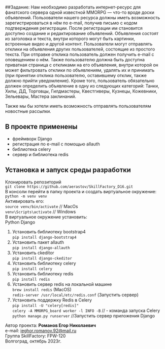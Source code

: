 ##Задание:
Нам необходимо разработать интернет-ресурс для фанатского сервера одной известной MMORPG — что-то вроде доски объявлений. 
Пользователи нашего ресурса должны иметь возможность зарегистрироваться в нём по e-mail, получив письмо с кодом 
подтверждения регистрации. После регистрации им становится доступно создание и редактирование объявлений. 
Объявления состоят из заголовка и текста, внутри которого могут быть картинки, встроенные видео и другой контент. 
Пользователи могут отправлять отклики на объявления других пользователей, состоящие из простого текста. 
При отправке отклика пользователь должен получить e-mail с оповещением о нём. Также пользователю должна быть доступна 
приватная страница с откликами на его объявления, внутри которой он может фильтровать отклики по объявлениям, удалять 
их и принимать (при принятии отклика пользователю, оставившему отклик, также должно прийти уведомление). Кроме того, 
пользователь обязательно должен определить объявление в одну из следующих категорий: Танки, Хилы, ДД, Торговцы, 
Гилдмастеры, Квестгиверы, Кузнецы, Кожевники, Зельевары, Мастера заклинаний.

Также мы бы хотели иметь возможность отправлять пользователям новостные рассылки.


## В проекте применены
- фреймворк Django
- регистрация по e-mail с помощью allauth
- библиотека celery
- сервер и библиотека redis


## Установка и запуск среды разработки
Клонировать репозиторий  
`git clone https://github.com/aerastov/SkillFactory_D16.git`  
В консоли перейти в папку проекта и создать виртуальное окружение:  
`python -m venv venv`  
Активировать его:  
`source venv/bin/activate` // MacOs  
`venv\Scripts\activate` // Windows  
В виртуальное окружение установить:  
Python 
Django 
1. Установить библиотеку bootstrap4  
`pip install django-bootstrap4`  
2. Установить пакет allauth  
`pip install django-allauth`  
3. Установить ckeditor  
`pip install django-ckeditor`  
4. Установить библиотеку celery  
`pip install celery`  
6. Установить библиотеку redis  
`pip install redis`  
7. Установить сервер redis на локальной машине  
`brew install redis` (MacOS)  
`redis-server /usr/local/etc/redis.conf` (Запустить сервер)  
8. Установить поддержку Redis в Celery  
`pip install -U "celery[redis]"`  
`celery -A MMORPG_board worker -l INFO -B` // - команда запуска Celery  
`python manage.py runserver` //Запустить сервер приложения Django  





Автор проекта: **Романов Егор Николаевич**  
e-mail: ieghor.romanov.92@mail.ru  
Группа SkillFactory: FPW-120  
Волгоград, октябрь 2023г.

 
